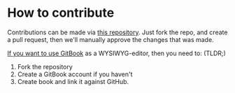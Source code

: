# How to contribute

Contributions can be made via [this repository](https://github.com/kevinbalouch/js-concepts). Just fork the repo, and create a pull request, then we'll manually approve the changes that was made.

[If you want to use GitBook](https://help.gitbook.com/books/how-to-collaborate-on-someone-else-s-book.html) as a WYSIWYG-editor, then you need to: \(TLDR;\)

1. Fork the repository
2. Create a GitBook account if you haven't
3. Create book and link it against GitHub.

